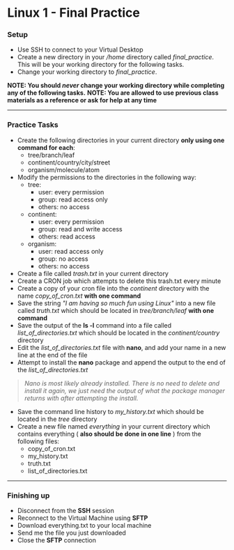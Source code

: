 # Linux 1 - Final Practice

### Setup

- Use SSH to connect to your Virtual Desktop
- Create a new directory in your */home* directory called *final_practice*. This will be your working directory for the following tasks.
- Change your working directory to *final_practice*. 



**NOTE: You should *never* change your working directory while completing any of the following tasks.**
**NOTE: You are allowed to use previous class materials as a reference or ask for help at any time**

----

### Practice Tasks

- Create the following directories in your current directory **only using one command for each**:
  - tree/branch/leaf
  - continent/country/city/street
  - organism/molecule/atom
- Modify the permissions to the directories in the following way:
  - tree:
    - user: every permission
    - group: read access only
    - others: no access
  - continent:
    - user: every permission
    - group: read and write access
    - others: read access
  - organism:
    - user: read access only
    - group: no access
    - others: no access
- Create a file called *trash.txt* in your current directory
- Create a CRON job which attempts to delete this trash.txt every minute
- Create a copy of your cron file into the *continent* directory with the name *copy_of_cron.txt* **with one command**
- Save the string *"I am having so much fun using Linux"* into a new file called *truth.txt* which should be located in *tree/branch/leaf* **with one command**
- Save the output of the **ls -l** command into a file called *list_of_directories.txt* which should be located in the *continent/country* directory
- Edit the *list_of_directories.txt* file with **nano**, and add your name in a new line at the end of the file 
- Attempt to install the **nano** package and append the output to the end of the *list_of_directories.txt*

>  *Nano is most likely already installed. There is no need to delete and install it again, we just need the output of what the package manager returns with after attempting the install.* 

- Save the command line history to *my_history.txt* which should be located in the *tree* directory
- Create a new file named *everything* in your current directory which contains everything ( **also should be done in one line** ) from the following files:
  - copy_of_cron.txt
  - my_history.txt
  - truth.txt
  - list_of_directories.txt

----

### Finishing up

- Disconnect from the **SSH** session
- Reconnect to the Virtual Machine using **SFTP**
- Download everything.txt to your local machine
- Send me  the file you just downloaded
- Close the **SFTP** connection
